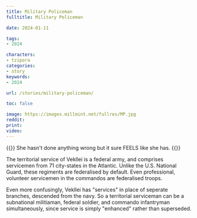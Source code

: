 ```yaml
---
title: Military Policeman
fulltitle: Military Policeman

date: 2024-01-11

tags:
- 2024

characters:
- tzipora
categories:
- story
keywords:
- 2024

url: /stories/military-policeman/

toc: false

image: https://images.millmint.net/fullres/MP.jpg
reddit:
print:
video:
---
```

{{<note caption>}}
She hasn't done anything wrong but it sure FEELS like she has.
{{</note>}}

The territorial service of Vekllei is a federal army, and comprises servicemen from 71 city-states in the Atlantic. Unlike the U.S. National Guard, these regiments are federalised by default. Even professional, volunteer servicemen in the commandos are federalised troops.

Even more confusingly, Vekllei has "services" in place of seperate branches, descended from the navy. So a territorial serviceman can be a subnational militiaman, federal soldier, and commando infantryman simultaneously, since service is simply "enhanced" rather than superseded.